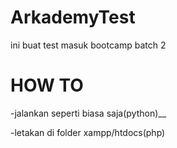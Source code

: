 # ArkademyTest
ini buat test masuk bootcamp batch 2

# HOW TO
-jalankan seperti biasa saja(python)__

-letakan di folder xampp/htdocs(php)
